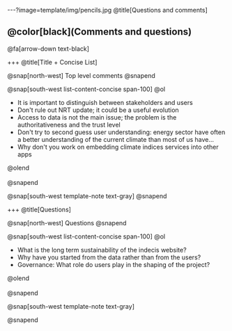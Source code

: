 ---?image=template/img/pencils.jpg
@title[Questions and comments]

## @color[black](Comments and questions)

@fa[arrow-down text-black]

+++
@title[Title + Concise List]

@snap[north-west]
Top level comments
@snapend

@snap[south-west list-content-concise span-100]
@ol
-  It is important to distinguish between stakeholders and users
- Don't rule out NRT update; it could be a useful evolution
- Access to data is not the main issue; the problem is the authoritativeness and the trust level
- Don't try to second guess user understanding: energy sector have often a better understanding of the current climate than most of us have…
- Why don't you work on embedding climate indices services into other apps


@olend
<br><br>
@snapend

@snap[south-west template-note text-gray]
@snapend

+++
@title[Questions]

@snap[north-west]
Questions
@snapend

@snap[south-west list-content-concise span-100]
@ol
- What is the long term sustainability of the indecis website?
- Why have you started from the data rather than from the users?
- Governance: What role do users play in the shaping of the project?


@olend
<br><br>
@snapend

@snap[south-west template-note text-gray]

@snapend
